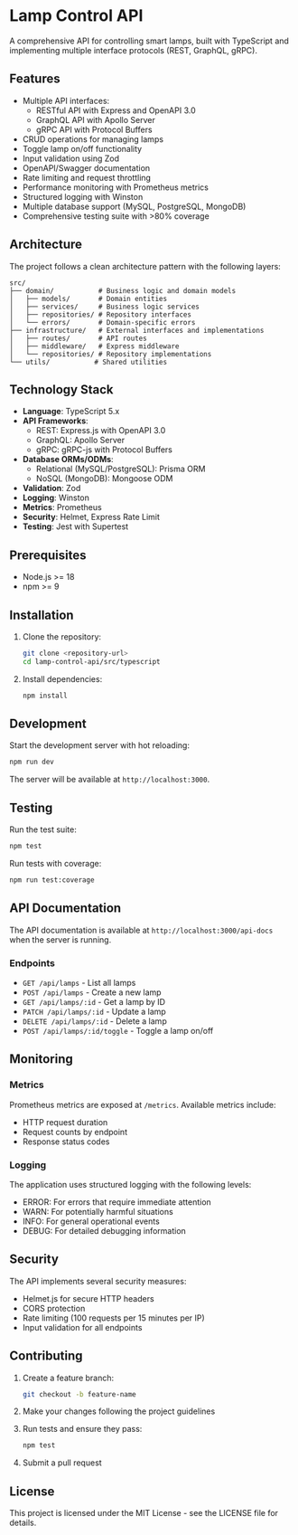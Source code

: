 # Lamp Control API

A comprehensive API for controlling smart lamps, built with TypeScript and implementing multiple interface protocols (REST, GraphQL, gRPC).

## Features

- Multiple API interfaces:
  - RESTful API with Express and OpenAPI 3.0
  - GraphQL API with Apollo Server
  - gRPC API with Protocol Buffers
- CRUD operations for managing lamps
- Toggle lamp on/off functionality
- Input validation using Zod
- OpenAPI/Swagger documentation
- Rate limiting and request throttling
- Performance monitoring with Prometheus metrics
- Structured logging with Winston
- Multiple database support (MySQL, PostgreSQL, MongoDB)
- Comprehensive testing suite with >80% coverage

## Architecture

The project follows a clean architecture pattern with the following layers:

```
src/
├── domain/           # Business logic and domain models
│   ├── models/       # Domain entities
│   ├── services/     # Business logic services
│   ├── repositories/ # Repository interfaces
│   └── errors/       # Domain-specific errors
├── infrastructure/   # External interfaces and implementations
│   ├── routes/       # API routes
│   ├── middleware/   # Express middleware
│   └── repositories/ # Repository implementations
└── utils/           # Shared utilities
```

## Technology Stack

- **Language**: TypeScript 5.x
- **API Frameworks**:
  - REST: Express.js with OpenAPI 3.0
  - GraphQL: Apollo Server
  - gRPC: gRPC-js with Protocol Buffers
- **Database ORMs/ODMs**:
  - Relational (MySQL/PostgreSQL): Prisma ORM
  - NoSQL (MongoDB): Mongoose ODM
- **Validation**: Zod
- **Logging**: Winston
- **Metrics**: Prometheus
- **Security**: Helmet, Express Rate Limit
- **Testing**: Jest with Supertest

## Prerequisites

- Node.js >= 18
- npm >= 9

## Installation

1. Clone the repository:
   ```bash
   git clone <repository-url>
   cd lamp-control-api/src/typescript
   ```

2. Install dependencies:
   ```bash
   npm install
   ```

## Development

Start the development server with hot reloading:
```bash
npm run dev
```

The server will be available at `http://localhost:3000`.

## Testing

Run the test suite:
```bash
npm test
```

Run tests with coverage:
```bash
npm run test:coverage
```

## API Documentation

The API documentation is available at `http://localhost:3000/api-docs` when the server is running.

### Endpoints

- `GET /api/lamps` - List all lamps
- `POST /api/lamps` - Create a new lamp
- `GET /api/lamps/:id` - Get a lamp by ID
- `PATCH /api/lamps/:id` - Update a lamp
- `DELETE /api/lamps/:id` - Delete a lamp
- `POST /api/lamps/:id/toggle` - Toggle a lamp on/off

## Monitoring

### Metrics

Prometheus metrics are exposed at `/metrics`. Available metrics include:
- HTTP request duration
- Request counts by endpoint
- Response status codes

### Logging

The application uses structured logging with the following levels:
- ERROR: For errors that require immediate attention
- WARN: For potentially harmful situations
- INFO: For general operational events
- DEBUG: For detailed debugging information

## Security

The API implements several security measures:
- Helmet.js for secure HTTP headers
- CORS protection
- Rate limiting (100 requests per 15 minutes per IP)
- Input validation for all endpoints

## Contributing

1. Create a feature branch:
   ```bash
   git checkout -b feature-name
   ```

2. Make your changes following the project guidelines

3. Run tests and ensure they pass:
   ```bash
   npm test
   ```

4. Submit a pull request

## License

This project is licensed under the MIT License - see the LICENSE file for details.
